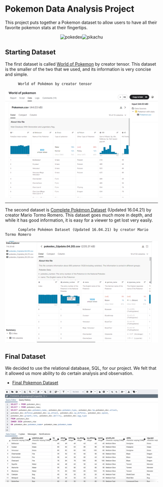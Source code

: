 # Pokemon Data Analysis Project

This project puts together a Pokemon dataset to allow users to have all their favorite pokemon stats at their fingertips.

<p align="center">
<img width="400" alt="pokedex" src="https://img.rankedboost.com/wp-content/uploads/2017/09/Pokemon-GO-GEN-4-Pokedex.png"><img width="400" alt="pikachu" src="https://www.pngmart.com/files/2/Pikachu-Transparent-Background.png">
	
## Starting Dataset
The first dataset is called [World of Pokemon](https://github.com/KElijahS/ETL-Project2/blob/main/Dataset/World_Pokemon_Clean.csv) by creator tensor. This dataset is the smaller of the two that we used, and its information is very concise and simple. 
					
          World of Pokémon by creator tensor
<p align="center">	
<img width="600" alt="rawdata1" src="https://github.com/KElijahS/ETL-Project2/blob/main/Images/Kaggle1.PNG?raw=true">
 
-----

The second dataset is [Complete Pokémon Dataset](https://github.com/KElijahS/ETL-Project2/blob/main/Dataset/pokedex_421_Clean.csv) (Updated 16.04.21) by creator Mario Tormo Romero. This dataset goes much more in depth, and while it has good information, it is easy for a viewer to get lost very easily.   
  
          Complete Pokémon Dataset (Updated 16.04.21) by creator Mario Tormo Romero
<p align="center">	
<img width="600" alt="rawdata2" src="https://github.com/KElijahS/ETL-Project2/blob/main/Images/kaggle2.PNG?raw=true">
  
## Final Dataset
We decided to use the relational database, SQL, for our project. We felt that it allowed us more ability to do certain analysis and observation. 
* [Final Pokemon Dataset](https://github.com/KElijahS/ETL-Project2/blob/main/Dataset/Pokemon_join.csv)
  
<p align="center">	
<img width="600" alt="finaldata" src="https://github.com/KElijahS/ETL-Project2/blob/main/Images/Pokemon_join.jpg?raw=true">
